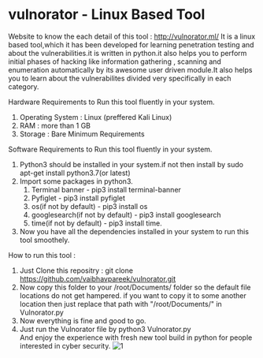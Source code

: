 # vulnorator - Linux Based Tool
Website to know the each detail of this tool : http://vulnorator.ml/
It is a linux based tool,which it has been developed for learning penetration testing and about the vulnerabilities.it is written in python.it also helps you to perform initial phases of hacking like information gathering , scanning and enumeration automatically by its awesome user driven module.It also helps you to learn about the vulnerabilites divided very specifically in each category. 

Hardware Requirements to Run this tool fluently in your system.
1. Operating System : Linux (preffered Kali Linux)
2. RAM : more than 1 GB
3. Storage : Bare Minimum Requirements

Software Requirements to Run this tool fluently in your system.
1. Python3 should be installed in your system.if not then install by sudo apt-get install python3.7(or latest)
2. Import some packages in python3.
    1. Terminal banner - pip3 install terminal-banner
    2. Pyfiglet    - pip3 install pyfiglet
    3. os(if not by default) - pip3 install os
    4. googlesearch(if not by default) - pip3 install googlesearch
    5. time(if not by default) - pip3 install time.
3. Now you have all the dependencies installed in your system to run this tool smoothely.

How to run this tool : 
1. Just Clone this repositry : git clone https://github.com/vaibhavpareek/vulnorator.git
2. Now copy this folder to your /root/Documents/ folder so the default file locations do not get hampered. if you want to copy it to some another location then just replace that path with "/root/Documents/" in Vulnorator.py
3. Now everything is fine and good to go.
4. Just run the Vulnorator file by 
   python3 Vulnorator.py  
And enjoy the experience with fresh new tool build in python for people interested in cyber security.
![1](https://user-images.githubusercontent.com/37809497/60725288-53983a80-9f56-11e9-8488-fa99d6e706cf.png)
